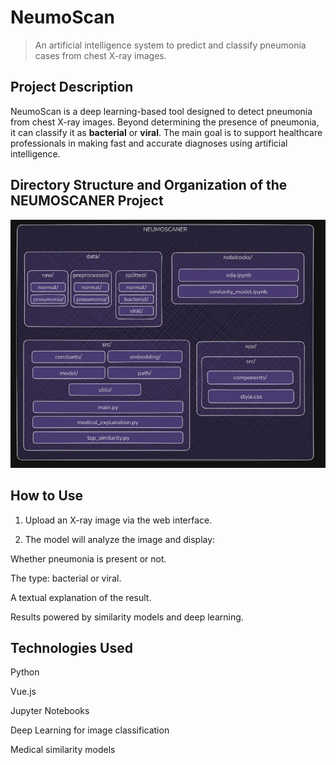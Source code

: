 # NeumoScan

> An artificial intelligence system to predict and classify pneumonia cases from chest X-ray images.

##  Project Description

NeumoScan is a deep learning-based tool designed to detect pneumonia from chest X-ray images. Beyond determining the presence of pneumonia, it can classify it as **bacterial** or **viral**. The main goal is to support healthcare professionals in making fast and accurate diagnoses using artificial intelligence.


## Directory Structure and Organization of the NEUMOSCANER Project

![Arquitectura](arquitectura.jpeg)

## How to Use

1) Upload an X-ray image via the web interface.

2) The model will analyze the image and display:

Whether pneumonia is present or not.

The type: bacterial or viral.

A textual explanation of the result.

Results powered by similarity models and deep learning.

## Technologies Used

Python 

Vue.js 

Jupyter Notebooks

Deep Learning for image classification

Medical similarity models

